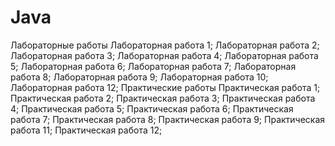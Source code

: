 # Java
Лабораторные работы
Лабораторная работа 1;
Лабораторная работа 2;
Лабораторная работа 3;
Лабораторная работа 4;
Лабораторная работа 5;
Лабораторная работа 6;
Лабораторная работа 7;
Лабораторная работа 8;
Лабораторная работа 9;
Лабораторная работа 10;
Лабораторная работа 12;
Практические работы
Практическая работа 1;
Практическая работа 2;
Практическая работа 3;
Практическая работа 4;
Практическая работа 5;
Практическая работа 6;
Практическая работа 7;
Практическая работа 8;
Практическая работа 9;
Практическая работа 11;
Практическая работа 12;
